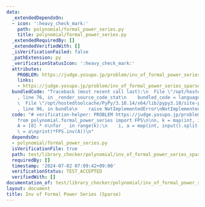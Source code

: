 ```yaml
---
data:
  _extendedDependsOn:
  - icon: ':heavy_check_mark:'
    path: polynomial/formal_power_series.py
    title: polynomial/formal_power_series.py
  _extendedRequiredBy: []
  _extendedVerifiedWith: []
  _isVerificationFailed: false
  _pathExtension: py
  _verificationStatusIcon: ':heavy_check_mark:'
  attributes:
    PROBLEM: https://judge.yosupo.jp/problem/inv_of_formal_power_series_sparse
    links:
    - https://judge.yosupo.jp/problem/inv_of_formal_power_series_sparse
  bundledCode: "Traceback (most recent call last):\n  File \"/opt/hostedtoolcache/PyPy/3.10.14/x64/lib/pypy3.10/site-packages/onlinejudge_verify/documentation/build.py\"\
    , line 76, in _render_source_code_stat\n    bundled_code = language.bundle(\n\
    \  File \"/opt/hostedtoolcache/PyPy/3.10.14/x64/lib/pypy3.10/site-packages/onlinejudge_verify/languages/python.py\"\
    , line 96, in bundle\n    raise NotImplementedError\nNotImplementedError\n"
  code: "# verification-helper: PROBLEM https://judge.yosupo.jp/problem/inv_of_formal_power_series_sparse\n\
    from polynomial.formal_power_series import FPS\n\nn, k = map(int, input().split())\n\
    A = [0] * n\nfor _ in range(k):\n    i, a = map(int, input().split())\n    A[i]\
    \ = a\nprint(*FPS.inv(A))\n"
  dependsOn:
  - polynomial/formal_power_series.py
  isVerificationFile: true
  path: test/library_checker/polynomial/inv_of_formal_power_series_sparse.test.py
  requiredBy: []
  timestamp: '2024-07-02 07:09:42+09:00'
  verificationStatus: TEST_ACCEPTED
  verifiedWith: []
documentation_of: test/library_checker/polynomial/inv_of_formal_power_series_sparse.test.py
layout: document
title: Inv of Formal Power Series (Sparse)
---
```

